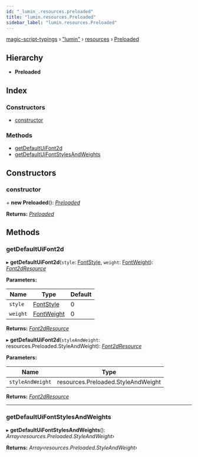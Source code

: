 ```yaml
---
id: "_lumin_.resources.preloaded"
title: "lumin.resources.Preloaded"
sidebar_label: "lumin.resources.Preloaded"
---
```


[magic-script-typings](../index.md) › [&quot;lumin&quot;](../modules/_lumin_.md) › [resources](../modules/_lumin_.resources.md) › [Preloaded](_lumin_.resources.preloaded.md)

## Hierarchy

* **Preloaded**

## Index

### Constructors

* [constructor](_lumin_.resources.preloaded.md#constructor)

### Methods

* [getDefaultUiFont2d](_lumin_.resources.preloaded.md#getdefaultuifont2d)
* [getDefaultUiFontStylesAndWeights](_lumin_.resources.preloaded.md#getdefaultuifontstylesandweights)

## Constructors

###  constructor

\+ **new Preloaded**(): *[Preloaded](_lumin_.resources.preloaded.md)*

**Returns:** *[Preloaded](_lumin_.resources.preloaded.md)*

## Methods

###  getDefaultUiFont2d

▸ **getDefaultUiFont2d**(`style`: [FontStyle](../enums/_lumin_.resources.fontstyle.md), `weight`: [FontWeight](../enums/_lumin_.resources.fontweight.md)): *[Font2dResource](_lumin_.font2dresource.md)*

**Parameters:**

Name | Type | Default |
------ | ------ | ------ |
`style` | [FontStyle](../enums/_lumin_.resources.fontstyle.md) | 0 |
`weight` | [FontWeight](../enums/_lumin_.resources.fontweight.md) | 0 |

**Returns:** *[Font2dResource](_lumin_.font2dresource.md)*

▸ **getDefaultUiFont2d**(`styleAndWeight`: resources.Preloaded.StyleAndWeight): *[Font2dResource](_lumin_.font2dresource.md)*

**Parameters:**

Name | Type |
------ | ------ |
`styleAndWeight` | resources.Preloaded.StyleAndWeight |

**Returns:** *[Font2dResource](_lumin_.font2dresource.md)*

___

###  getDefaultUiFontStylesAndWeights

▸ **getDefaultUiFontStylesAndWeights**(): *Array‹resources.Preloaded.StyleAndWeight›*

**Returns:** *Array‹resources.Preloaded.StyleAndWeight›*
